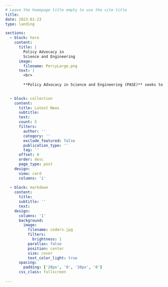 ```yaml
---
# Leave the homepage title empty to use the site title
title:
date: 2023-01-23
type: landing

sections:
  - block: hero
    content:
      title: |
        Policy Advocacy in
        Science and Engineering
      image:
        filename: PercyLarge.png
      text: |
        <br>
        
        **Policy Advocacy in Science and Engineering (PASE)** seeks to bring attention to policy issues in science and engineering and teach students how to practice social responsibility, with a focus on skills and training related to science communication and policy advocacy.

  
  - block: collection
    content:
      title: Latest News
      subtitle:
      text:
      count: 5
      filters:
        author: ''
        category: ''
        exclude_featured: false
        publication_type: ''
        tag: ''
      offset: 0
      order: desc
      page_type: post
    design:
      view: card
      columns: '1'
  
  - block: markdown
    content:
      title:
      subtitle: ''
      text:
    design:
      columns: '1'
      background:
        image: 
          filename: coders.jpg
          filters:
            brightness: 1
          parallax: false
          position: center
          size: cover
          text_color_light: true
      spacing:
        padding: ['20px', '0', '20px', '0']
      css_class: fullscreen
  
---
```

